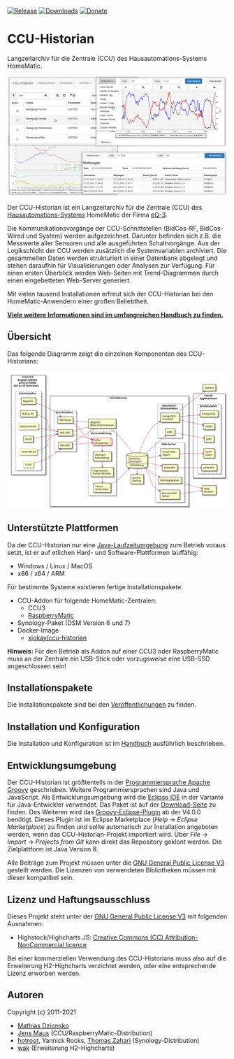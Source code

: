 [![Release](https://img.shields.io/github/release/mdzio/ccu-historian.svg)](https://github.com/mdzio/ccu-historian/releases/latest)
[![Downloads](https://img.shields.io/github/downloads/mdzio/ccu-historian/total.svg)](https://github.com/mdzio/ccu-historian/releases)
[![Donate](https://img.shields.io/badge/Donate-PayPal-green.svg)](https://www.paypal.com/cgi-bin/webscr?cmd=_s-xclick&hosted_button_id=SF4BR9ZE2JUBS)

# CCU-Historian

Langzeitarchiv für die Zentrale (CCU) des Hausautomations-Systems HomeMatic.

![cover](doc/cover.png)

Der CCU-Historian ist ein Langzeitarchiv für die Zentrale (CCU) des [Hausautomations-Systems](http://de.wikipedia.org/wiki/Hausautomation) HomeMatic der Firma [eQ-3](http://www.eq-3.de/).

Die Kommunikationsvorgänge der CCU-Schnittstellen (BidCos-RF, BidCos-Wired und System) werden aufgezeichnet. Darunter befinden sich z.B. die Messwerte aller Sensoren und alle ausgeführten Schaltvorgänge. Aus der Logikschicht der CCU werden zusätzlich die Systemvariablen archiviert. Die gesammelten Daten werden strukturiert in einer Datenbank abgelegt und stehen daraufhin für Visualisierungen oder Analysen zur Verfügung. Für einen ersten Überblick werden Web-Seiten mit Trend-Diagrammen durch einen eingebetteten Web-Server generiert.

Mit vielen tausend Installationen erfreut sich der CCU-Historian bei den HomeMatic-Anwendern einer großen Beliebtheit.

**[Viele weitere Informationen sind im umfangreichen Handbuch zu finden.](https://github.com/mdzio/ccu-historian/wiki)**

## Übersicht

Das folgende Diagramm zeigt die einzelnen Komponenten des CCU-Historians:

![CCU-Historian Übersicht](doc/ccu-historian-overview.svg)

## Unterstützte Plattformen

Da der CCU-Historian nur eine [Java-Laufzeitumgebung](https://java.com/) zum Betrieb voraus setzt, ist er auf etlichen Hard- und Software-Plattformen lauffähig:

* Windows / Linux / MacOS
* x86 / x64 / ARM

Für bestimmte Systeme existieren fertige Installationspakete:

* CCU-Addon für folgende HomeMatic-Zentralen:
  * CCU3
  * [RaspberryMatic](https://github.com/jens-maus/RaspberryMatic)
* Synology-Paket (DSM Version 6 und 7)
* Docker-Image
  * [xjokay/ccu-historian](https://hub.docker.com/r/xjokay/ccu-historian)

**Hinweis:** Für den Betrieb als Addon auf einer CCU3 oder RaspberryMatic muss an der Zentrale ein USB-Stick oder vorzugsweise eine USB-SSD angeschlossen sein!

## Installationspakete

Die Installationspakete sind bei den [Veröffentlichungen](https://github.com/mdzio/ccu-historian/releases) zu finden.

## Installation und Konfiguration

Die Installation und Konfiguration ist im [Handbuch](https://github.com/mdzio/ccu-historian/wiki#installation) ausführlich beschrieben.

## Entwicklungsumgebung

Der CCU-Historian ist größtenteils in der [Programmiersprache Apache Groovy](http://groovy-lang.org) geschrieben. Weitere Programmiersprachen sind Java und JavaScript. Als Entwicklungsumgebung wird die [Eclipse IDE](http://www.eclipse.org) in der Variante für Java-Entwickler verwendet. Das Paket ist auf der [Download-Seite](https://www.eclipse.org/downloads/packages/) zu finden. Des Weiteren wird das [Groovy-Eclipse-Plugin](https://github.com/groovy/groovy-eclipse/wiki) ab der V4.0.0 benötigt. Dieses Plugin ist im Eclipse Marketplace (*Help* → *Eclipse Marketplace*) zu finden und sollte automatisch zur Installation angeboten werden, wenn das CCU-Historian-Projekt importiert wird. Über *File* → *Import* → *Projects from Git* kann direkt das Repository geklont werden. Die Zielplattform ist Java Version 8.

Alle Beiträge zum Projekt müssen unter die [GNU General Public License V3](LICENSE.txt) gestellt werden. Die Lizenzen von verwendeten Bibliotheken müssen mit dieser kompatibel sein.

## Lizenz und Haftungsausschluss

Dieses Projekt steht unter der [GNU General Public License V3](LICENSE.txt) mit folgenden Ausnahmen:

* Highstock/Highcharts JS: [Creative Commons (CC) Attribution-NonCommercial licence](http://creativecommons.org/licenses/by-nc/3.0/)

Bei einer kommerziellen Verwendung des CCU-Historians muss also auf die Erweiterung H2-Highcharts verzichtet werden, oder eine entsprechende Lizenz erworben werden.

## Autoren

Copyright (c) 2011-2021

* [Mathias Dzionsko](https://github.com/mdzio)
* [Jens Maus](https://github.com/jens-maus) (CCU/RaspberryMatic-Distribution)
* [hotroot](https://github.com/hotroot), Yannick Rocks, [Thomas Zahari](https://github.com/tzahari) (Synology-Distribution)
* [wak](https://github.com/wakr70) (Erweiterung H2-Highcharts)
